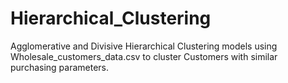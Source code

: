 # Hierarchical_Clustering
Agglomerative and Divisive Hierarchical Clustering models using Wholesale_customers_data.csv to cluster Customers with similar purchasing parameters.
